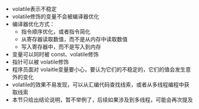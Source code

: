 * volatile表示不稳定
* volatile修饰的变量不会被编译器优化
* 编译器优化方式：
    * 指令顺序优化，或者指令简化
    * 从寄存器读取数值，而不是从内存中读取数值
    * 写入寄存器中，而不是写入到内存
* 变量可以同时被 const、volatile修饰
* 指针可以被 volatile修饰
* 程序员面对 volaitle变量要小心，要认为它们的不稳定的，它们的值会发生意外的变化
* volatile的效果不易发现，可以从汇编代码查找线索，或者从多线程编程中获取线索
* 本节只给出结论说明，暂不举例了，后续如果涉及到多线程，可能会再次提及